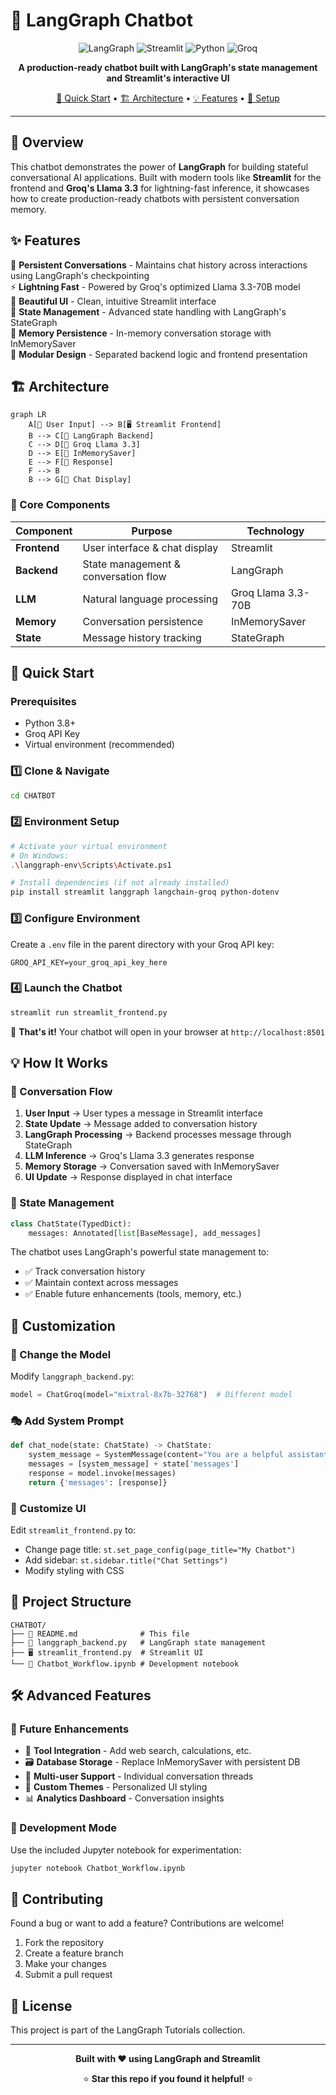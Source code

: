# 🤖 LangGraph Chatbot

<div align="center">

![LangGraph](https://img.shields.io/badge/LangGraph-🦜-green?style=for-the-badge)
![Streamlit](https://img.shields.io/badge/Streamlit-FF4B4B?style=for-the-badge&logo=Streamlit&logoColor=white)
![Python](https://img.shields.io/badge/python-3670A0?style=for-the-badge&logo=python&logoColor=ffdd54)
![Groq](https://img.shields.io/badge/Groq-FF6B35?style=for-the-badge&logo=groq&logoColor=white)

**A production-ready chatbot built with LangGraph's state management and Streamlit's interactive UI**

[🚀 Quick Start](#-quick-start) • [🏗️ Architecture](#%EF%B8%8F-architecture) • [💡 Features](#-features) • [🔧 Setup](#-setup)

</div>

---

## 🌟 Overview

This chatbot demonstrates the power of **LangGraph** for building stateful conversational AI applications. Built with modern tools like **Streamlit** for the frontend and **Groq's Llama 3.3** for lightning-fast inference, it showcases how to create production-ready chatbots with persistent conversation memory.

## ✨ Features

🔄 **Persistent Conversations** - Maintains chat history across interactions using LangGraph's checkpointing  
⚡ **Lightning Fast** - Powered by Groq's optimized Llama 3.3-70B model  
🎨 **Beautiful UI** - Clean, intuitive Streamlit interface  
🧠 **State Management** - Advanced state handling with LangGraph's StateGraph  
💾 **Memory Persistence** - In-memory conversation storage with InMemorySaver  
🔧 **Modular Design** - Separated backend logic and frontend presentation  

## 🏗️ Architecture

```mermaid
graph LR
    A[👤 User Input] --> B[🖥️ Streamlit Frontend]
    B --> C[🤖 LangGraph Backend]
    C --> D[🧠 Groq Llama 3.3]
    D --> E[💾 InMemorySaver]
    E --> F[📝 Response]
    F --> B
    B --> G[💬 Chat Display]
```

### 🔧 Core Components

| Component | Purpose | Technology |
|-----------|---------|------------|
| **Frontend** | User interface & chat display | Streamlit |
| **Backend** | State management & conversation flow | LangGraph |
| **LLM** | Natural language processing | Groq Llama 3.3-70B |
| **Memory** | Conversation persistence | InMemorySaver |
| **State** | Message history tracking | StateGraph |

## 🚀 Quick Start

### Prerequisites
- Python 3.8+
- Groq API Key
- Virtual environment (recommended)

### 1️⃣ Clone & Navigate
```bash
cd CHATBOT
```

### 2️⃣ Environment Setup
```bash
# Activate your virtual environment
# On Windows:
.\langgraph-env\Scripts\Activate.ps1

# Install dependencies (if not already installed)
pip install streamlit langgraph langchain-groq python-dotenv
```

### 3️⃣ Configure Environment
Create a `.env` file in the parent directory with your Groq API key:
```env
GROQ_API_KEY=your_groq_api_key_here
```

### 4️⃣ Launch the Chatbot
```bash
streamlit run streamlit_frontend.py
```

🎉 **That's it!** Your chatbot will open in your browser at `http://localhost:8501`

## 💡 How It Works

### 🔄 Conversation Flow

1. **User Input** → User types a message in Streamlit interface
2. **State Update** → Message added to conversation history
3. **LangGraph Processing** → Backend processes message through StateGraph
4. **LLM Inference** → Groq's Llama 3.3 generates response
5. **Memory Storage** → Conversation saved with InMemorySaver
6. **UI Update** → Response displayed in chat interface

### 🧠 State Management

```python
class ChatState(TypedDict):
    messages: Annotated[list[BaseMessage], add_messages]
```

The chatbot uses LangGraph's powerful state management to:
- ✅ Track conversation history
- ✅ Maintain context across messages
- ✅ Enable future enhancements (tools, memory, etc.)

## 🔧 Customization

### 🎨 Change the Model
Modify `langgraph_backend.py`:
```python
model = ChatGroq(model="mixtral-8x7b-32768")  # Different model
```

### 🎭 Add System Prompt
```python
def chat_node(state: ChatState) -> ChatState:
    system_message = SystemMessage(content="You are a helpful assistant...")
    messages = [system_message] + state['messages']
    response = model.invoke(messages)
    return {'messages': [response]}
```

### 🎨 Customize UI
Edit `streamlit_frontend.py` to:
- Change page title: `st.set_page_config(page_title="My Chatbot")`
- Add sidebar: `st.sidebar.title("Chat Settings")`
- Modify styling with CSS

## 📁 Project Structure

```
CHATBOT/
├── 📄 README.md              # This file
├── 🤖 langgraph_backend.py   # LangGraph state management
├── 🖥️ streamlit_frontend.py  # Streamlit UI
└── 📓 Chatbot_Workflow.ipynb # Development notebook
```

## 🛠️ Advanced Features

### 🔮 Future Enhancements
- 🔧 **Tool Integration** - Add web search, calculations, etc.
- 🗃️ **Database Storage** - Replace InMemorySaver with persistent DB
- 👥 **Multi-user Support** - Individual conversation threads
- 🎨 **Custom Themes** - Personalized UI styling
- 📊 **Analytics Dashboard** - Conversation insights

### 🧪 Development Mode
Use the included Jupyter notebook for experimentation:
```bash
jupyter notebook Chatbot_Workflow.ipynb
```

## 🤝 Contributing

Found a bug or want to add a feature? Contributions are welcome!

1. Fork the repository
2. Create a feature branch
3. Make your changes
4. Submit a pull request

## 📝 License

This project is part of the LangGraph Tutorials collection.

---

<div align="center">

**Built with ❤️ using LangGraph and Streamlit**

⭐ **Star this repo if you found it helpful!** ⭐

</div>
